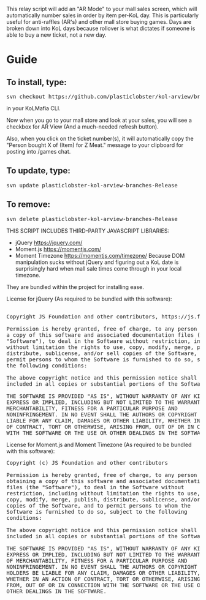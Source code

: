 This relay script will add an "AR Mode" to your mall sales screen, which will automatically number sales in order by item per-KoL day. This is particularly useful for anti-raffles (AR's) and other mall store buying games.
Days are broken down into KoL days because rollover is what dictates if someone is able to buy a new ticket, not a new day.

Guide
=====

To install, type:
----------------------
<pre>
svn checkout https://github.com/plasticlobster/kol-arview/branches/Release
</pre>

in your KoLMafia CLI.

Now when you go to your mall store and look at your sales, you will see a checkbox for AR View (And a much-needed refresh button).

Also, when you click on the ticket number(s), it will automatically copy the "Person bought X of (Item) for Z Meat." message to your clipboard for posting into /games chat.

To update, type:
----------------------
<pre>
svn update plasticlobster-kol-arview-branches-Release
</pre>

To remove:
----------------------
<pre>
svn delete plasticlobster-kol-arview-branches-Release
</pre>

THIS SCRIPT INCLUDES THIRD-PARTY JAVASCRIPT LIBRARIES:
- jQuery https://jquery.com/
- Moment.js https://momentjs.com/
- Moment Timezone https://momentjs.com/timezone/
Because DOM manipulation sucks without jQuery and figuring out a KoL date is surprisingly hard when mall sale times come through in your local timezone.

They are bundled within the project for installing ease.

License for jQuery (As required to be bundled with this software):
<pre>

Copyright JS Foundation and other contributors, https://js.foundation/

Permission is hereby granted, free of charge, to any person obtaining
a copy of this software and associated documentation files (the
"Software"), to deal in the Software without restriction, including
without limitation the rights to use, copy, modify, merge, publish,
distribute, sublicense, and/or sell copies of the Software, and to
permit persons to whom the Software is furnished to do so, subject to
the following conditions:

The above copyright notice and this permission notice shall be
included in all copies or substantial portions of the Software.

THE SOFTWARE IS PROVIDED "AS IS", WITHOUT WARRANTY OF ANY KIND,
EXPRESS OR IMPLIED, INCLUDING BUT NOT LIMITED TO THE WARRANTIES OF
MERCHANTABILITY, FITNESS FOR A PARTICULAR PURPOSE AND
NONINFRINGEMENT. IN NO EVENT SHALL THE AUTHORS OR COPYRIGHT HOLDERS BE
LIABLE FOR ANY CLAIM, DAMAGES OR OTHER LIABILITY, WHETHER IN AN ACTION
OF CONTRACT, TORT OR OTHERWISE, ARISING FROM, OUT OF OR IN CONNECTION
WITH THE SOFTWARE OR THE USE OR OTHER DEALINGS IN THE SOFTWARE.
</pre>

License for Moment.js and Moment Timezone (As required to be bundled with this software):
<pre>
Copyright (c) JS Foundation and other contributors

Permission is hereby granted, free of charge, to any person
obtaining a copy of this software and associated documentation
files (the "Software"), to deal in the Software without
restriction, including without limitation the rights to use,
copy, modify, merge, publish, distribute, sublicense, and/or sell
copies of the Software, and to permit persons to whom the
Software is furnished to do so, subject to the following
conditions:

The above copyright notice and this permission notice shall be
included in all copies or substantial portions of the Software.

THE SOFTWARE IS PROVIDED "AS IS", WITHOUT WARRANTY OF ANY KIND,
EXPRESS OR IMPLIED, INCLUDING BUT NOT LIMITED TO THE WARRANTIES
OF MERCHANTABILITY, FITNESS FOR A PARTICULAR PURPOSE AND
NONINFRINGEMENT. IN NO EVENT SHALL THE AUTHORS OR COPYRIGHT
HOLDERS BE LIABLE FOR ANY CLAIM, DAMAGES OR OTHER LIABILITY,
WHETHER IN AN ACTION OF CONTRACT, TORT OR OTHERWISE, ARISING
FROM, OUT OF OR IN CONNECTION WITH THE SOFTWARE OR THE USE OR
OTHER DEALINGS IN THE SOFTWARE.
</pre>
